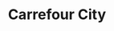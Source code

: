 ---
title: "Carrefour City"
url: /rennes/carrefour-city-boulevard-georges-clemenceau/
shop: Supermarkt
---